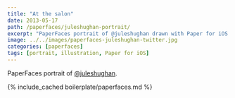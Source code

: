 ```yaml
---
title: "At the salon"
date: 2013-05-17
path: /paperfaces/juleshughan-portrait/
excerpt: "PaperFaces portrait of @juleshughan drawn with Paper for iOS on an iPad."
image: ../../images/paperfaces-juleshughan-twitter.jpg
categories: [paperfaces]
tags: [portrait, illustration, Paper for iOS]
---
```


PaperFaces portrait of [@juleshughan](https://twitter.com/juleshughan).

{% include_cached boilerplate/paperfaces.md %}
